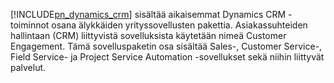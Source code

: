 [!INCLUDE[pn_dynamics_crm](pn-dynamics-crm.md)] sisältää aikaisemmat Dynamics CRM -toiminnot osana älykkäiden yrityssovellusten pakettia. Asiakassuhteiden hallintaan (CRM) liittyvistä sovelluksista käytetään nimeä Customer Engagement. Tämä sovelluspaketin osa sisältää Sales-, Customer Service-, Field Service- ja Project Service Automation -sovellukset sekä niihin liittyvät palvelut.